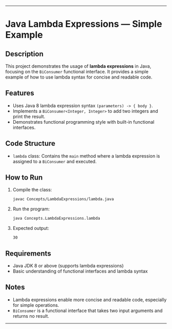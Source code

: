 

---

# Java Lambda Expressions — Simple Example

## Description

This project demonstrates the usage of **lambda expressions** in Java, focusing on the `BiConsumer` functional interface. It provides a simple example of how to use lambda syntax for concise and readable code.

## Features

* Uses Java 8 lambda expression syntax `(parameters) -> { body }`.
* Implements a `BiConsumer<Integer, Integer>` to add two integers and print the result.
* Demonstrates functional programming style with built-in functional interfaces.

## Code Structure

* `lambda` class: Contains the `main` method where a lambda expression is assigned to a `BiConsumer` and executed.

## How to Run

1. Compile the class:

   ```bash
   javac Concepts/LambdaExpressions/lambda.java
   ```

2. Run the program:

   ```bash
   java Concepts.LambdaExpressions.lambda
   ```

3. Expected output:

   ```
   30
   ```

## Requirements

* Java JDK 8 or above (supports lambda expressions)
* Basic understanding of functional interfaces and lambda syntax

## Notes

* Lambda expressions enable more concise and readable code, especially for simple operations.
* `BiConsumer` is a functional interface that takes two input arguments and returns no result.

---
